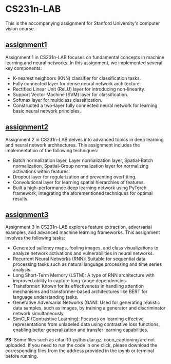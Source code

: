 # CS231n-LAB
This is the accompanying assignment for Stanford University's computer vision course.

## [assignment1](assignment1/)
Assignment 1 in CS231n-LAB focuses on fundamental concepts in machine learning and neural networks. In this assignment, we implemented several key components:
- K-nearest neighbors (KNN) classifier for classification tasks.
- Fully connected layer for dense neural network architecture.
- Rectified Linear Unit (ReLU) layer for introducing non-linearity.
- Support Vector Machine (SVM) layer for classification.
- Softmax layer for multiclass classification.
- Constructed a two-layer fully connected neural network for learning basic neural network principles.

## [assignment2](assignment2/)
Assignment 2 in CS231n-LAB delves into advanced topics in deep learning and neural network architectures. This assignment includes the implementation of the following techniques:
- Batch normalization layer, Layer normalization layer, Spatial-Batch normalization, Spatial-Group normalization layer for normalizing activations within features.
- Dropout layer for regularization and preventing overfitting.
- Convolutional layer for learning spatial hierarchies of features.
- Built a high-performance deep learning network using PyTorch framework, integrating the aforementioned techniques for optimal results.

## [assignment3](assignment3/)
Assignment 3 in CS231n-LAB explores feature extraction, adversarial examples, and advanced machine learning frameworks. This assignment involves the following tasks:
- Generated saliency maps, fooling images, and class visualizations to analyze network activations and vulnerabilities in neural networks.
- Recurrent Neural Networks (RNN): Suitable for sequential data processing tasks such as natural language processing and time series analysis.
- Long Short-Term Memory (LSTM): A type of RNN architecture with improved ability to capture long-range dependencies.
- Transformer: Known for its effectiveness in handling attention mechanisms and transformer-based architectures like BERT for language understanding tasks.
- Generative Adversarial Networks (GAN): Used for generating realistic data samples, such as images, by training a generator and discriminator network simultaneously.
- SimCLR (Contrastive Learning): Focuses on learning effective representations from unlabeled data using contrastive loss functions, enabling better generalization and transfer learning capabilities.

**PS:** Some files such as cifar-10-python.tar.gz, coco_captioning are not uploaded. If you need to run the code in one click, please download the corresponding files from the address provided in the ipynb or terminal before running.
